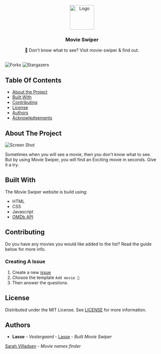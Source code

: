 <br/>
<p align="center">
  <a href="https://github.com/lassv/movie-finder">
    <img src="https://movierswiper.hypll.org/assets/logo.png" alt="Logo" width="80" height="80">
  </a>

  <h3 align="center">Movie Swiper</h3>

  <p align="center">
    🍿 Don't know what to see? Visit movie-swiper & find out.
    <br/>
    <br/>
  </p>
</p>

![Forks](https://img.shields.io/github/forks/lassv/movie-finder?style=social) ![Stargazers](https://img.shields.io/github/stars/lassv/movie-finder?style=social)

## Table Of Contents

- [About the Project](#about-the-project)
- [Built With](#built-with)
- [Contributing](#contributing)
- [License](#license)
- [Authors](#authors)
- [Acknowledgements](#acknowledgements)

## About The Project

![Screen Shot](https://i.ibb.co/d7FxY2d/Screenshot-2022-09-27-at-18-48-19.png)

Sometimes when you will see a movie, then you don't know what to see. But by using Movie Swiper, you will find an Exciting movie in seconds. Give it a try.

## Built With

The Movie Swiper website is build using:

- HTML
- CSS
- Javascript
- [OMDb API](https://omdbapi.com)

## Contributing

Do you have any movies you would like added to the list? Read the guide below for more info.

### Creating A Issue

1. Create a new [issue]("https://github.com/lassv/movie-finder/issues")
2. Chosoe the template `Add movie 🍿`
3. Then answer the questions.

## License

Distributed under the MIT License. See [LICENSE](https://github.com/lassv/movie-finder/blob/main/LICENSE.md) for more information.

## Authors

- **Lasse** - _Vestergaard_ - [Lasse](https://github.com/lassv) - _Built Movie Swiper_


[Sarah Villadsen](https://www.instagram.com/sarah_villadsen) - _Movie names finder_

